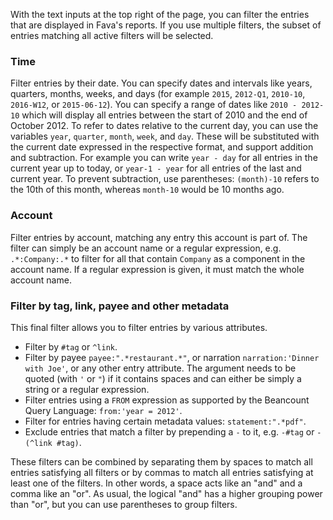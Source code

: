 With the text inputs at the top right of the page, you can filter the entries
that are displayed in Fava's reports.  If you use multiple filters, the subset
of entries matching all active filters will be selected.

### Time
Filter entries by their date. You can specify dates and intervals like years,
quarters, months, weeks, and days (for example `2015`, `2012-Q1`, `2010-10`,
`2016-W12`, or `2015-06-12`). You can specify a range of dates like
`2010 - 2012-10` which will display all entries between the start of 2010 and
the end of October 2012.  To refer to dates relative to the current day, you
can use the variables `year`, `quarter`, `month`, `week`, and `day`. These will
be substituted with the current date expressed in the respective format, and
support addition and subtraction. For example you can write `year - day` for
all entries in the current year up to today, or `year-1 - year` for all entries
of the last and current year. To prevent subtraction, use parentheses:
`(month)-10` refers to the 10th of this month, whereas `month-10` would be 10
months ago.

### Account
Filter entries by account, matching any entry this account is part of. The
filter can simply be an account name or a regular expression, e.g.
`.*:Company:.*` to filter for all that contain `Company` as a component in the
account name. If a regular expression is given, it must match the whole account
name.


### Filter by tag, link, payee and other metadata

This final filter allows you to filter entries by various attributes.

- Filter by `#tag` or `^link`.
- Filter by payee `payee:".*restaurant.*"`, or narration `narration:'Dinner with Joe'`,
  or any other entry attribute. The argument needs to be quoted (with `'` or
  `"`) if it contains spaces and can either be simply a string or a regular
  expression.
- Filter entries using a `FROM` expression as supported by the
  Beancount Query Language: `from:'year = 2012'`.
- Filter for entries having certain metadata values: `statement:".*pdf"`.
- Exclude entries that match a filter by prepending a `-` to it, e.g. `-#tag`
  or `-(^link #tag)`.

These filters can be combined by separating them by spaces to match all entries
satisfying all filters or by commas to match all entries satisfying at least
one of the filters. In other words, a space acts like an "and" and a comma like
an "or". As usual, the logical "and" has a higher grouping power than "or", but
you can use parentheses to group filters.

